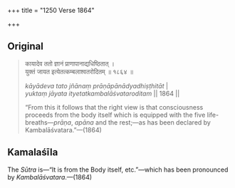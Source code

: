 +++
title = "1250 Verse 1864"

+++
## Original 
>
> कायादेव ततो ज्ञानं प्राणापानाद्यधिष्ठितात् ।  
> युक्तं जायत इत्येतत्कम्बलाश्वतरोदितम् ॥ १८६४ ॥ 
>
> *kāyādeva tato jñānaṃ prāṇāpānādyadhiṣṭhitāt* \|  
> *yuktaṃ jāyata ityetatkambalāśvataroditam* \|\| 1864 \|\| 
>
> “From this it follows that the right view is that consciousness proceeds from the body itself which is equipped with the five life-breaths—*prāṇa*, *apāna* and the rest;—as has been declared by Kambalāśvatara.”—(1864)



## Kamalaśīla

The *Sūtra* is—“It is from the Body itself, etc.”—which has been pronounced by *Kambalāśvatara*.—(1864)


